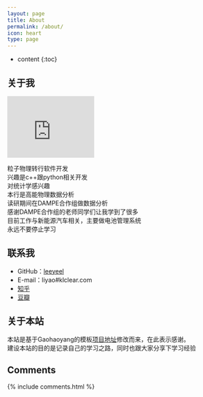 ```yaml
---
layout: page
title: About
permalink: /about/
icon: heart
type: page
---
```


* content
{:toc}

## 关于我
<iframe src="https://githubbadge.appspot.com/leeyeel" style="border: 0;height: 142px;width: 200px;overflow: hidden;" frameBorder="0"></iframe>

粒子物理转行软件开发   
兴趣是c++跟python相关开发    
对统计学感兴趣  
本行是高能物理数据分析  
读研期间在DAMPE合作组做数据分析  
感谢DAMPE合作组的老师同学们让我学到了很多  
目前工作与新能源汽车相关，主要做电池管理系统  
永远不要停止学习  


## 联系我

* GitHub：[leeyeel](https://github.com/leeyeel)
* E-mail：liyao#klclear.com
* [知乎](https://www.zhihu.com/people/lin-mou-6)
* [豆瓣](https://www.douban.com/people/freedom52/)

## 关于本站
本站是基于Gaohaoyang的模板[项目地址](https://github.com/Gaohaoyang/gaohaoyang.github.io)修改而来，在此表示感谢。   
建设本站的目的是记录自己的学习之路，同时也跟大家分享下学习经验    

## Comments

{% include comments.html %}
